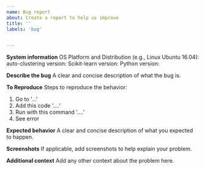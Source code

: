```yaml
---
name: Bug report
about: Create a report to help us improve
title: ''
labels: 'bug'


---
```


**System information**
OS Platform and Distribution (e.g., Linux Ubuntu 16.04):
auto-clustering version:
Scikit-learn version: 
Python version:


**Describe the bug**
A clear and concise description of what the bug is.

**To Reproduce**
Steps to reproduce the behavior:
1. Go to '...'
2. Add this code '....'
3. Run with this command '....'
4. See error

**Expected behavior**
A clear and concise description of what you expected to happen.

**Screenshots**
If applicable, add screenshots to help explain your problem.

**Additional context**
Add any other context about the problem here.
